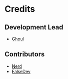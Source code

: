 # Credits

## Development Lead

* [Ghoul](https://github.com/xFGhoul)

## Contributors

* [Nerd](https://github.com/FrostByte266)
* [FalseDev](https://github.com/FalseDev)
